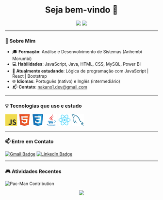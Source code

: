 <h1 align="center">Seja bem-vindo 👋</h1>


<div align="center">
  <img height="180em" src="https://github-readme-stats.vercel.app/api?username=nakano1dev&show_icons=true&theme=radical" />
  <img height="180em" src="https://github-readme-stats.vercel.app/api/top-langs/?username=nakano1dev&layout=compact&theme=radical" />
</div>

---

### 📌 Sobre Mim

- 🎓 **Formação**: Análise e Desenvolvimento de Sistemas (Anhembi Morumbi)
- 💻 **Habilidades**: JavaScript, Java, HTML, CSS, MySQL, Power BI
- 🚀 **Atualmente estudando**: Lógica de programação com JavaScript | React | Bootstrap
- 🌐 **Idiomas**: Português (nativo) e Inglês (intermediário)
- 📬 **Contato**: nakano1.dev@gmail.com

---

### 💡 Tecnologias que uso e estudo

<p align="left">
  <img src="https://raw.githubusercontent.com/devicons/devicon/master/icons/javascript/javascript-original.svg" alt="JavaScript" width="40" />
  <img src="https://raw.githubusercontent.com/devicons/devicon/master/icons/html5/html5-original.svg" alt="HTML5" width="40" />
  <img src="https://raw.githubusercontent.com/devicons/devicon/master/icons/css3/css3-original.svg" alt="CSS3" width="40" />
  <img src="https://raw.githubusercontent.com/devicons/devicon/master/icons/java/java-original.svg" alt="Java" width="40" />
  <img src="https://raw.githubusercontent.com/devicons/devicon/master/icons/react/react-original.svg" alt="React" width="40" />
  <img src="https://raw.githubusercontent.com/devicons/devicon/master/icons/mysql/mysql-original.svg" alt="MySQL" width="40" />
</p>

---

### 📫 Entre em Contato

[![Gmail Badge](https://img.shields.io/badge/-nakano1.dev@gmail.com-c14438?style=flat&logo=Gmail&logoColor=white&link=mailto:nakano1.dev@gmail.com)](mailto:nakano1.dev@gmail.com)
[![LinkedIn Badge](https://img.shields.io/badge/-LinkedIn-blue?style=flat-square&logo=Linkedin&logoColor=white&link=https://www.linkedin.com/in/seu-perfil/)]([https://www.linkedin.com/in/seu-perfil/](https://www.linkedin.com/in/rodolfoariel/))

---

### 🎮 Atividades Recentes

![Pac-Man Contribution](https://raw.githubusercontent.com/nakano1dev/nakano1dev/output/pacman-contribution-graph-dark.svg)

<p align="center">
  <img src="https://capsule-render.vercel.app/api?type=waving&height=100&color=4D0C83&section=footer" />
</p>



